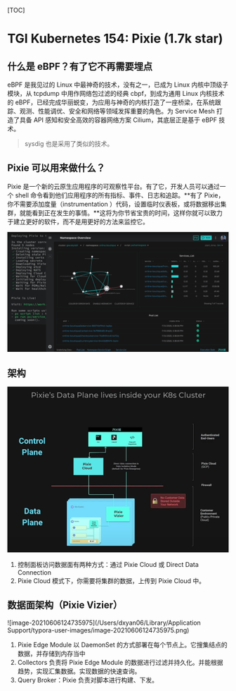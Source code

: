 [TOC]

# TGI Kubernetes 154: Pixie (1.7k star)

## 什么是 eBPF？有了它不再需要埋点

eBPF 是我见过的 Linux 中最神奇的技术，没有之一，已成为 Linux 内核中顶级子模块，从 tcpdump 中用作网络包过滤的经典 cbpf，到成为通用 Linux 内核技术的 eBPF，已经完成华丽蜕变，为应用与神奇的内核打造了一座桥梁，在系统跟踪、观测、性能调优、安全和网络等领域发挥重要的角色。为 Service Mesh 打造了具备 API 感知和安全高效的容器网络方案 Cilium，其底层正是基于 eBPF 技术。

> sysdig 也是采用了类似的技术。

## Pixie 可以用来做什么？

Pixie 是一个新的云原生应用程序的可观察性平台。有了它，开发人员可以通过一个 shell 命令看到他们应用程序的所有指标、事件、日志和追踪。**有了 Pixie，你不需要添加度量（instrumentation ）代码，设置临时仪表板，或将数据移出集群，就能看到正在发生的事情。**这将为你节省宝贵的时间，这样你就可以致力于建立更好的软件，而不是用更好的方法来监控它。

![image-20210706210453057](https://raw.githubusercontent.com/yandongxiao/typera/main/img/image-20210706210453057.png)

## 架构

![image-20210606124605534](https://raw.githubusercontent.com/yandongxiao/typera/main/img/image-20210606124605534.png)

1. 控制面板访问数据面有两种方式：通过 Pixie Cloud 或 Direct Data Connection
2. Pixie Cloud 模式下，你需要将集群的数据，上传到 Pixie Cloud 中。

## 数据面架构（Pixie Vizier）

![image-20210606124735975](/Users/dxyan06/Library/Application Support/typora-user-images/image-20210606124735975.png)

1. Pixie Edge Module 以 DaemonSet 的方式部署在每个节点上。它搜集结点的数据，并存储到内存当中
2. Collectors 负责将 Pixie Edge Module 的数据进行过滤并持久化。并能根据趋势，实现汇集数据。实现数据的快速查询。
3. Query Broker：Pixie 负责对脚本进行构建、下发。
